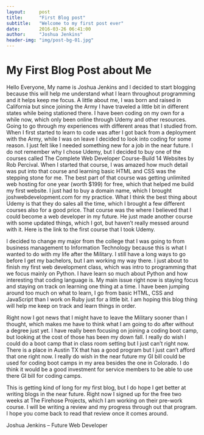 ```yaml
---
layout:     post
title:      "First Blog post"
subtitle:   "Welcome to my first post ever"
date:       2016-03-26 06:41:00
author:     "Joshua Jenkins"
header-img: "img/post-bg-01.jpg"
---
```


<h1>My First Blog Post about Me</h1>
Hello Everyone,
My name is Joshua Jenkins and I decided to start blogging because this will help me understand what I learn throughout programming and it helps keep me focus. A little about me, I was born and raised in California but since joining the Army I have traveled a little bit in different states while being stationed there. I have been coding on my own for a while now, which only been online through Udemy and other resources. Going to go through my experiences with different areas that I studied from.
When I first started to learn to code was after I got back from a deployment with the Army, while I was on leave I decided to look into coding for some reason. I just felt like I needed something new for a job in the near future. I do not remember why I chose Udemy, but I decided to buy one of the courses called The Complete Web Developer Course-Build 14 Websites by Rob Percival. When I started that course, I was amazed how much detail was put into that course and learning basic HTML and CSS was the stepping stone for me. The best part of that course was getting unlimited web hosting for one year (worth $199) for free, which that helped me build my first website. I just had to buy a domain name, which I brought joshwebdevelopment.com for my practice. What I think the best thing about Udemy is that they do sales all the time, which I brought a few different courses also for a good price. That course was the where I believed that I could become a web developer in my future. He just made another course with some updated things, which I got, but haven’t really messed around with it. Here is the link to the first course that I took Udemy.

I decided to change my major from the college that I was going to from business management to Information Technology because this is what I wanted to do with my life after the Military. I still have a long ways to go before I get my bachelors, but I am working my way there. I just about to finish my first web development class, which was intro to programming that we focus mainly on Python. I have learn so much about Python and how interesting that coding language is. My main issue right now is staying focus and staying on track on learning one thing at a time. I have been jumping around too much on what to learn, I go from basic HTML, CSS and JavaScript than I work on Ruby just for a little bit. I am hoping this blog thing will help me keep on track and learn things in order.

Right now I got news that I might have to leave the Military sooner than I thought, which makes me have to think what I am going to do after without a degree just yet. I have really been focusing on joining a coding boot camp, but looking at the cost of those has been my down fall.  I really do wish I could do a boot camp that in class room setting but I just can’t right now. There is a place in Austin TX that has a good program but I just can’t afford that one right now. I really do wish in the near future my GI bill could be used for coding boot camps in my area besides the one in Colorado.  I do think it would be a good investment for service members to be able to use there GI bill for coding camps.

This is getting kind of long for my first blog, but I do hope I get better at writing blogs in the near future. Right now I signed up for the free two weeks at The Firehose Projects, which I am working on their pre-work course. I will be writing a review and my progress through out that program. I hope you come back to read that review once it comes around.

Joshua Jenkins – Future Web Developer
